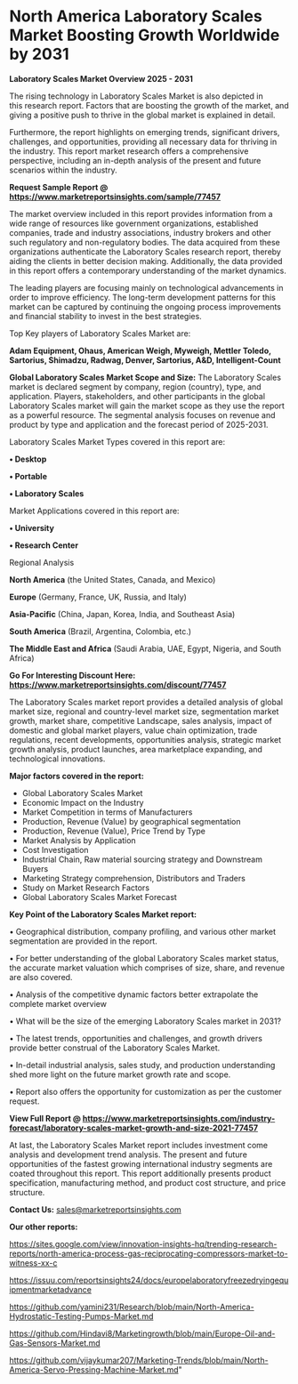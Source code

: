 # North America Laboratory Scales Market Boosting Growth Worldwide by 2031

<Strong> Laboratory Scales Market Overview 2025 - 2031</strong>

The rising technology in Laboratory Scales Market is also depicted in this research report. Factors that are boosting the growth of the market, and giving a positive push to thrive in the global market is explained in detail.

Furthermore, the report highlights on emerging trends, significant drivers, challenges, and opportunities, providing all necessary data for thriving in the industry. This report market research offers a comprehensive perspective, including an in-depth analysis of the present and future scenarios within the industry.

<strong>Request Sample Report @ <a href=https://www.marketreportsinsights.com/sample/77457>https://www.marketreportsinsights.com/sample/77457</a></strong>

The market overview included in this report provides information from a wide range of resources like government organizations, established companies, trade and industry associations, industry brokers and other such regulatory and non-regulatory bodies. The data acquired from these organizations authenticate the Laboratory Scales research report, thereby aiding the clients in better decision making. Additionally, the data provided in this report offers a contemporary understanding of the market dynamics.

The leading players are focusing mainly on technological advancements in order to improve efficiency. The long-term development patterns for this market can be captured by continuing the ongoing process improvements and financial stability to invest in the best strategies.

Top Key players of Laboratory Scales Market are:

<strong>Adam Equipment, Ohaus, American Weigh, Myweigh, Mettler Toledo, Sartorius, Shimadzu, Radwag, Denver, Sartorius, A&D, Intelligent-Count</strong>

<strong><b>Global Laboratory Scales Market Scope and Size:</b></strong>
The Laboratory Scales market is declared segment by company, region (country), type, and application. Players, stakeholders, and other participants in the global Laboratory Scales market will gain the market scope as they use the report as a powerful resource. The segmental analysis focuses on revenue and product by type and application and the forecast period of 2025-2031.

Laboratory Scales Market Types covered in this report are:

<strong>• Desktop

• Portable

• Laboratory Scales</strong>

Market Applications covered in this report are:

<strong>• University

• Research Center</strong> 

Regional Analysis

<strong>North America</strong> (the United States, Canada, and Mexico)

<strong>Europe</strong> (Germany, France, UK, Russia, and Italy)

<strong>Asia-Pacific</strong> (China, Japan, Korea, India, and Southeast Asia)

<strong>South America</strong> (Brazil, Argentina, Colombia, etc.)

<strong>The Middle East and Africa</strong> (Saudi Arabia, UAE, Egypt, Nigeria, and South Africa)

<strong>Go For Interesting Discount Here: <a href=https://www.marketreportsinsights.com/discount/77457>https://www.marketreportsinsights.com/discount/77457</a></strong>

The Laboratory Scales market report provides a detailed analysis of global market size, regional and country-level market size, segmentation market growth, market share, competitive Landscape, sales analysis, impact of domestic and global market players, value chain optimization, trade regulations, recent developments, opportunities analysis, strategic market growth analysis, product launches, area marketplace expanding, and technological innovations.

<strong><b>Major factors covered in the report:</b></strong>
<ul>
  <li>Global Laboratory Scales Market </li>
  <li>Economic Impact on the Industry</li>
  <li>Market Competition in terms of Manufacturers</li>
  <li>Production, Revenue (Value) by geographical segmentation</li>
  <li>Production, Revenue (Value), Price Trend by Type</li>
  <li>Market Analysis by Application</li>
  <li>Cost Investigation</li>
  <li>Industrial Chain, Raw material sourcing strategy and Downstream Buyers</li>
  <li>Marketing Strategy comprehension, Distributors and Traders</li>
  <li>Study on Market Research Factors</li>
  <li>Global Laboratory Scales Market Forecast</li>
</ul>

<strong><b>Key Point of the Laboratory Scales Market report:</b></strong>

• Geographical distribution, company profiling, and various other market segmentation are provided in the report.

• For better understanding of the global Laboratory Scales market status, the accurate market valuation which comprises of size, share, and revenue are also covered.

• Analysis of the competitive dynamic factors better extrapolate the complete market overview

• What will be the size of the emerging Laboratory Scales market in 2031?

• The latest trends, opportunities and challenges, and growth drivers provide better construal of the Laboratory Scales Market.

• In-detail industrial analysis, sales study, and production understanding shed more light on the future market growth rate and scope.

• Report also offers the opportunity for customization as per the customer request.

<strong><b>View Full Report @ <a href=https://www.marketreportsinsights.com/industry-forecast/laboratory-scales-market-growth-and-size-2021-77457>https://www.marketreportsinsights.com/industry-forecast/laboratory-scales-market-growth-and-size-2021-77457</a></b></strong>


At last, the Laboratory Scales Market report includes investment come analysis and development trend analysis. The present and future opportunities of the fastest growing international industry segments are coated throughout this report. This report additionally presents product specification, manufacturing method, and product cost structure, and price structure.

<strong>Contact Us:</strong>
sales@marketreportsinsights.com

<strong>Our other reports:</strong>

<a href=https://sites.google.com/view/innovation-insights-hq/trending-research-reports/north-america-process-gas-reciprocating-compressors-market-to-witness-xx-c>https://sites.google.com/view/innovation-insights-hq/trending-research-reports/north-america-process-gas-reciprocating-compressors-market-to-witness-xx-c</a>

<a href=https://issuu.com/reportsinsights24/docs/europelaboratoryfreezedryingequipmentmarketadvance>https://issuu.com/reportsinsights24/docs/europelaboratoryfreezedryingequipmentmarketadvance</a>

<a href=https://github.com/yamini231/Research/blob/main/North-America-Hydrostatic-Testing-Pumps-Market.md>https://github.com/yamini231/Research/blob/main/North-America-Hydrostatic-Testing-Pumps-Market.md</a>

<a href=https://github.com/Hindavi8/Marketingrowth/blob/main/Europe-Oil-and-Gas-Sensors-Market.md>https://github.com/Hindavi8/Marketingrowth/blob/main/Europe-Oil-and-Gas-Sensors-Market.md</a>

<a href=https://github.com/vijaykumar207/Marketing-Trends/blob/main/North-America-Servo-Pressing-Machine-Market.md>https://github.com/vijaykumar207/Marketing-Trends/blob/main/North-America-Servo-Pressing-Machine-Market.md</a>"
